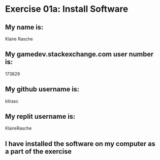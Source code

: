 # Exercise 01a: Install Software

## My name is:
Klaire Rasche

## My gamedev.stackexchange.com user number is:
173829

## My github username is:
kllrasc

## My replit username is:
KlaireRasche

## I have installed the software on my computer as a part of the exercise
